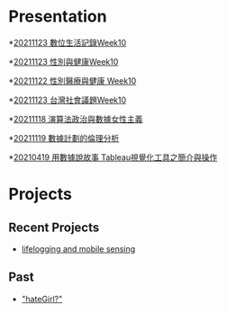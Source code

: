 # Presentation
*[20211123 數位生活記錄Week10]()

*[20211123 性別與健康Week10]()

*[20211122 性別醫療與健康 Week10]()

*[20211123 台灣社會議題Week10]()

*[20211118 演算法政治與數據女性主義]()

*[20211119 數據計劃的倫理分析](https://docs.google.com/presentation/d/e/2PACX-1vTf5z52mcE7Cvhm7iPihWU0oBdcpXWL6kn84Alz_w_EW-XbHu-D6AeSzlLrSFq7FrNQpd7P2gY4xJp6/pub?start=false&loop=false&delayms=3000)

*[20210419 用數據說故事 Tableau視覺化工具之簡介與操作]()


# Projects

## Recent Projects
* [lifelogging and mobile sensing]()

## Past
* ["hateGirl?"]()


